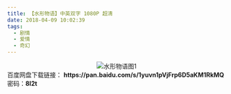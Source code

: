 ```yaml
---
title: 【水形物语】中英双字 1080P 超清
date: 2018-04-09 10:02:39
tags:
  - 剧情
  - 爱情
  - 奇幻
---
```

<div align=center>
    <img src="/assets/images/a/sxwy-01/1.jpg" alt="水形物语图1">
</div>
<!-- more -->
百度网盘下载链接：
<b>https://pan.baidu.com/s/1yuvn1pVjFrp6D5aKM1RkMQ</b>
密码：<b>8l2t</b>
